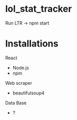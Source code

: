# lol_stat_tracker

Run LTR -> npm start

# Installations
  React
  - Node.js
  - npm

  Web scraper
  - beautifulsoup4

  Data Base
  - ?
